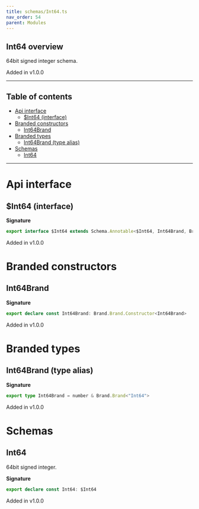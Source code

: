 ```yaml
---
title: schemas/Int64.ts
nav_order: 54
parent: Modules
---
```


## Int64 overview

64bit signed integer schema.

Added in v1.0.0

---

<h2 class="text-delta">Table of contents</h2>

- [Api interface](#api-interface)
  - [$Int64 (interface)](#int64-interface)
- [Branded constructors](#branded-constructors)
  - [Int64Brand](#int64brand)
- [Branded types](#branded-types)
  - [Int64Brand (type alias)](#int64brand-type-alias)
- [Schemas](#schemas)
  - [Int64](#int64)

---

# Api interface

## $Int64 (interface)

**Signature**

```ts
export interface $Int64 extends Schema.Annotable<$Int64, Int64Brand, Brand.Brand.Unbranded<Int64Brand>, never> {}
```

Added in v1.0.0

# Branded constructors

## Int64Brand

**Signature**

```ts
export declare const Int64Brand: Brand.Brand.Constructor<Int64Brand>
```

Added in v1.0.0

# Branded types

## Int64Brand (type alias)

**Signature**

```ts
export type Int64Brand = number & Brand.Brand<"Int64">
```

Added in v1.0.0

# Schemas

## Int64

64bit signed integer.

**Signature**

```ts
export declare const Int64: $Int64
```

Added in v1.0.0
